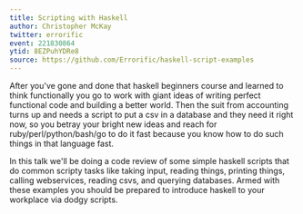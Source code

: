 ```yaml
---
title: Scripting with Haskell
author: Christopher McKay
twitter: errorific
event: 221830864
ytid: 8EZPuhYDRe8
source: https://github.com/Errorific/haskell-script-examples
---
```

After you've gone and done that haskell beginners course and learned to think
functionally you go to work with giant ideas of writing perfect functional code
and building a better world. Then the suit from accounting turns up and needs a
script to put a csv in a database and they need it right now, so you betray
your bright new ideas and reach for ruby/perl/python/bash/go to do it fast
because you know how to do such things in that language fast.

In this talk we'll be doing a code review of some simple haskell scripts that
do common scripty tasks like taking input, reading things, printing things,
calling webservices, reading csvs, and querying databases. Armed with these
examples you should be prepared to introduce haskell to your workplace via
dodgy scripts.
